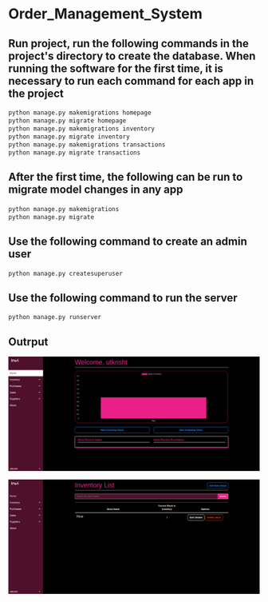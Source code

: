 # Order_Management_System

## Run project, run the following commands in the project's directory to create the database. When running the software for the first time, it is necessary to run each command for each app in the project
```
python manage.py makemigrations homepage
python manage.py migrate homepage
python manage.py makemigrations inventory
python manage.py migrate inventory
python manage.py makemigrations transactions
python manage.py migrate transactions
```
## After the first time, the following can be run to migrate model changes in any app
```
python manage.py makemigrations
python manage.py migrate
```

## Use the following command to create an admin user 
```
python manage.py createsuperuser
```

## Use the following command to run the server
```
python manage.py runserver
```
## Outrput

![Screenshot](picture1.png)

![Screenshot](picture2.png)
